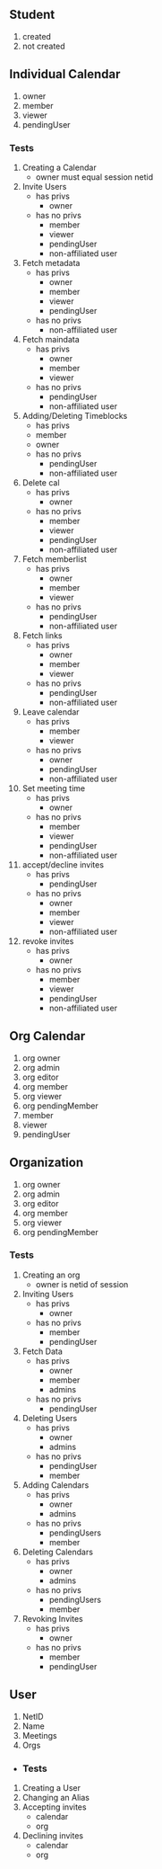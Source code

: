 ## Student

1. created
1. not created

## Individual Calendar

1. owner
1. member
1. viewer
1. pendingUser

### Tests

1. Creating a Calendar
   - owner must equal session netid
2. Invite Users
   - has privs
     - owner
   - has no privs
     - member
     - viewer
     - pendingUser
     - non-affiliated user
3. Fetch metadata
   - has privs
     - owner
     - member
     - viewer
     - pendingUser
   - has no privs
     - non-affiliated user
4. Fetch maindata
   - has privs
     - owner
     - member
     - viewer
   - has no privs
     - pendingUser
     - non-affiliated user
5. Adding/Deleting Timeblocks
   - has privs
   - member
   - owner
   - has no privs
     - pendingUser
     - non-affiliated user
6. Delete cal
   - has privs
     - owner
   - has no privs
     - member
     - viewer
     - pendingUser
     - non-affiliated user
7. Fetch memberlist
   - has privs
     - owner
     - member
     - viewer
   - has no privs
     - pendingUser
     - non-affiliated user
8. Fetch links
   - has privs
     - owner
     - member
     - viewer
   - has no privs
     - pendingUser
     - non-affiliated user
9. Leave calendar
   - has privs
     - member
     - viewer
   - has no privs
     - owner
     - pendingUser
     - non-affiliated user
10. Set meeting time
    - has privs
      - owner
    - has no privs
      - member
      - viewer
      - pendingUser
      - non-affiliated user
11. accept/decline invites
    - has privs
      - pendingUser
    - has no privs
      - owner
      - member
      - viewer
      - non-affiliated user
12. revoke invites
    - has privs
      - owner
    - has no privs
      - member
      - viewer
      - pendingUser
      - non-affiliated user

## Org Calendar

1. org owner
1. org admin
1. org editor
1. org member
1. org viewer
1. org pendingMember
1. member
1. viewer
1. pendingUser

## Organization

1. org owner
1. org admin
1. org editor
1. org member
1. org viewer
1. org pendingMember

### Tests

1. Creating an org
   - owner is netid of session
2. Inviting Users
   - has privs
     - owner
   - has no privs
     - member
     - pendingUser
3. Fetch Data
   - has privs
     - owner
     - member
     - admins
   - has no privs
     - pendingUser
4. Deleting Users
   - has privs
     - owner
     - admins
   - has no privs
     - pendingUser
     - member
5. Adding Calendars
   - has privs
     - owner
     - admins
   - has no privs
     - pendingUsers
     - member
6. Deleting Calendars
   - has privs
     - owner
     - admins
   - has no privs
     - pendingUsers
     - member
7. Revoking Invites
   - has privs
     - owner
   - has no privs
     - member
     - pendingUser

## User

1. NetID
2. Name
3. Meetings
4. Orgs

- ### Tests

1. Creating a User
2. Changing an Alias
3. Accepting invites
   - calendar
   - org
4. Declining invites
   - calendar
   - org
